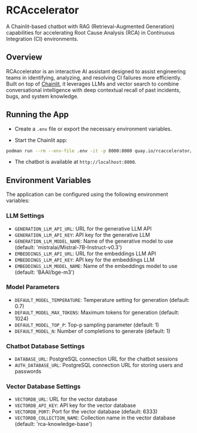# RCAccelerator

A Chainlit-based chatbot with RAG (Retrieval-Augmented Generation) capabilities for accelerating Root Cause Analysis (RCA) in Continuous Integration (CI) environments.

## Overview

RCAccelerator is an interactive AI assistant designed to assist engineering teams in identifying, analyzing, and resolving CI failures more efficiently. Built on top of [Chainlit](https://www.chainlit.io/), it leverages LLMs and vector search to combine conversational intelligence with deep contextual recall of past incidents, bugs, and system knowledge.

## Running the App

* Create a `.env` file or export the necessary environment variables.

* Start the Chainlit app:

```bash
podman run --rm --env-file .env -it -p 8000:8000 quay.io/rcaccelerator/chatbot:main
```

* The chatbot is available at `http://localhost:8000`.

## Environment Variables

The application can be configured using the following environment variables:

### LLM Settings

* `GENERATION_LLM_API_URL`: URL for the generative LLM API
* `GENERATION_LLM_API_KEY`: API key for the generative LLM
* `GENERATION_LLM_MODEL_NAME`: Name of the generative model to use (default: 'mistralai/Mistral-7B-Instruct-v0.3')
* `EMBEDDINGS_LLM_API_URL`: URL for the embeddings LLM API
* `EMBEDDINGS_LLM_API_KEY`: API key for the embeddings LLM
* `EMBEDDINGS_LLM_MODEL_NAME`: Name of the embeddings model to use (default: 'BAAI/bge-m3')

### Model Parameters

* `DEFAULT_MODEL_TEMPERATURE`: Temperature setting for generation (default: 0.7)
* `DEFAULT_MODEL_MAX_TOKENS`: Maximum tokens for generation (default: 1024)
* `DEFAULT_MODEL_TOP_P`: Top-p sampling parameter (default: 1)
* `DEFAULT_MODEL_N`: Number of completions to generate (default: 1)

### Chatbot Database Settings

* `DATABASE_URL`: PostgreSQL connection URL for the chatbot sessions
* `AUTH_DATABASE_URL`: PostgreSQL connection URL for storing users and passwords

### Vector Database Settings

* `VECTORDB_URL`: URL for the vector database
* `VECTORDB_API_KEY`: API key for the vector database
* `VECTORDB_PORT`: Port for the vector database (default: 6333)
* `VECTORDB_COLLECTION_NAME`: Collection name in the vector database (default: 'rca-knowledge-base')
